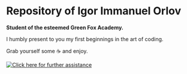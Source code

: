 # Repository of Igor Immanuel Orlov 
<strong>Student of the esteemed Green Fox Academy.</strong> 

I humbly present to you my first beginnings in the art of coding.

Grab yourself some :coffee: and enjoy.

[![Click here for further assistance](https://img.youtube.com/vi/V2QOPl2VC4Y/0.jpg)](https://youtu.be/xfr64zoBTAQ)
